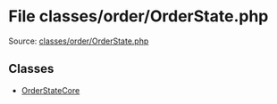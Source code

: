 File classes/order/OrderState.php
=========

Source: [classes/order/OrderState.php](https://github.com/PrestaShop/PrestaShop/blob/1.6.1.2/classes/order/OrderState.php)


Classes
-------

* [OrderStateCore](class.OrderStateCore.md)

